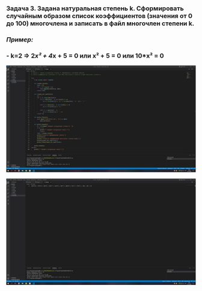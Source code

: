 ### Задача 3. Задана натуральная степень k. Сформировать случайным образом список коэффициентов (значения от 0 до 100) многочлена и записать в файл многочлен степени k.

### *Пример:* 

### - k=2 => 2*x² + 4*x + 5 = 0 или x² + 5 = 0 или 10*x² = 0

![Задание 3](iDs3.jpg)

![Задание 3](iDs3t.jpg)